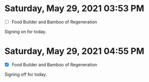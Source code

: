 # Saturday, May 29, 2021 03:53 PM
- [ ] Food Builder and Bamboo of Regeneration

Signing on for today.

# Saturday, May 29, 2021 04:55 PM
- [x] Food Builder and Bamboo of Regeneration

Signing off for today.
